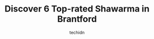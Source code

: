 ---
layout: ampstory
image: https://i0.wp.com/www.auto.or.id/wp-content/uploads/2023/06/osmows-shawarma-0-brantford-1686327341.jpeg?resize=640,853
author: techidn
featured: false
description: Brantford, Ontario, Canada is a haven for Shawarma enthusiasts, boasting an impressive array of 6 top-notch establishments. Whether youre a seasoned connoisseur or simply curious to explore
title: Discover 6 Top-rated Shawarma in Brantford
cover:
   title: Discover 6 Top-rated Shawarma in Brantford
   subtitle: AUTO.OR.ID
   background: https://www.auto.or.id/wp-content/uploads/2023/06/osmows-shawarma-0-brantford-1686327341.jpeg

pages: 
 - layout: thirds
   top: <h1>#1 Osmows Shawarma</h1>
   bottom: "<p>We went to Osmows for take-out. There was no line which was a nice surprise. We ordered chicken shawarma on rice and chicken shawarma on salad. All the orders were made </p>"
   background: https://www.auto.or.id/wp-content/uploads/2023/06/osmows-shawarma-1-brantford-1686327342.png
   backgroundblur: true
 - layout: thirds
   top: <h1>#2 Lazeez Shawarma</h1>
   bottom: "<p>175 Lynden Rd Unit A1-A, Brantford, ON N3R 8A3, Canada</p>"
   background: https://images.unsplash.com/photo-1503736334956-4c8f8e92946d?ixlib=rb-4.0.3&ixid=MnwxMjA3fDB8MHxwaG90by1wYWdlfHx8fGVufDB8fHx8&auto=format&fit=crop&w=640&h=853&q=80
   cta:
      link: https://www.auto.or.id/discover-6-top-rated-shawarma-in-brantford/
      text: Discover 6 Top-rated Shawarma in Brantford
 - layout: thirds
   top: <h1>#3 CT Shawarma Brantford</h1>
   bottom: "<p>206 King George Rd, Brantford, ON N3R 5L3, Canada</p>"
   background: https://images.unsplash.com/photo-1559384403-c23988dd4219?ixlib=rb-4.0.3&ixid=MnwxMjA3fDB8MHxwaG90by1wYWdlfHx8fGVufDB8fHx8&auto=format&fit=crop&w=640&h=853&q=80
   cta:
      link: https://www.auto.or.id/discover-6-top-rated-shawarma-in-brantford/
      text: Discover 6 Top-rated Shawarma in Brantford
 - layout: thirds
   top: <h1>#4 Shawarma Brantford Pita Plus</h1>
   bottom: "<p>28 Market St, Brantford, ON N3T 2Z4, Canada</p>"
   background: https://images.unsplash.com/photo-1653047256226-5abbfa82f1d7?ixlib=rb-4.0.3&ixid=MnwxMjA3fDB8MHxwaG90by1wYWdlfHx8fGVufDB8fHx8&auto=format&fit=crop&w=640&h=853&q=80
   cta:
      link: https://www.auto.or.id/discover-6-top-rated-shawarma-in-brantford/
      text: Discover 6 Top-rated Shawarma in Brantford
 - layout: thirds
   top: <h1>#5 Taste of Mediterranean</h1>
   bottom: "<p>634 Colborne St, Brantford, ON N3S 3P8, Canada</p>"
   background: https://images.unsplash.com/photo-1535448580089-c7f9490c78b1?ixlib=rb-4.0.3&ixid=MnwxMjA3fDB8MHxwaG90by1wYWdlfHx8fGVufDB8fHx8&auto=format&fit=crop&w=640&h=853&q=80
   cta:
      link: https://www.auto.or.id/discover-6-top-rated-shawarma-in-brantford/
      text: Discover 6 Top-rated Shawarma in Brantford

 - layout: thirds
   middle: Continue reading...
   background: https://images.unsplash.com/photo-1608585813346-61d43d84de94?ixlib=rb-4.0.3&ixid=MnwxMjA3fDB8MHxwaG90by1wYWdlfHx8fGVufDB8fHx8&auto=format&fit=crop&w=640&h=853&q=80
   cta:
      link: https://www.auto.or.id/discover-6-top-rated-shawarma-in-brantford/
      text: Discover 6 Top-rated Shawarma in Brantford

---